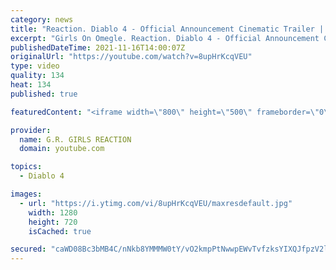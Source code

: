 ```yaml
---
category: news
title: "Reaction. Diablo 4 - Official Announcement Cinematic Trailer | Blizzcon 2019."
excerpt: "Girls On Omegle. Reaction. Diablo 4 - Official Announcement Cinematic Trailer | Blizzcon 2019. Original: ..."
publishedDateTime: 2021-11-16T14:00:07Z
originalUrl: "https://youtube.com/watch?v=8upHrKcqVEU"
type: video
quality: 134
heat: 134
published: true

featuredContent: "<iframe width=\"800\" height=\"500\" frameborder=\"0\" src=\"https://www.youtube.com/embed/8upHrKcqVEU\" allow=\"accelerometer; autoplay; encrypted-media; gyroscope; picture-in-picture\" allowfullscreen></iframe>"

provider:
  name: G.R. GIRLS REACTION
  domain: youtube.com

topics:
  - Diablo 4

images:
  - url: "https://i.ytimg.com/vi/8upHrKcqVEU/maxresdefault.jpg"
    width: 1280
    height: 720
    isCached: true

secured: "caWD08Bc3bMB4C/nNkb8YMMMW0tY/vO2kmpPtNwwpEWvTvfzksYIXQJfpzV2luT3F7iRayt2axTrUTybcNI5Ymlyg/u4Ivc+adDQWr//H/OxdFcsaNapcMiPbqPzbn02+S5XNKun7FOj6mAuZ9CjFSnC5Md1mKxr/s6L9TKc3397fEd462LXs5R77CFrw/2J8wAJ7MsdM/m+aGxCGRB9mIF9jT5mIG/f4D3HTYLMZxqv8QJHKB+/I80UCqKOFKOjMWrKS3+Pn1nvOmKf4I8bfHXKZs7p7QjlnzSdZlIyrtxY2DhXQZ2loFo64xuay+X9nyLD3aNkHYnQ/Aa3BeH44TlNP6xJbe9qhelzq0qfxQrdeLLNXmAlPupwoakkaeyEsTP8snXFpLymyDLEtkJ+shjwy5Oj8J3V3Xvv2gKKXrwX5Jyk7tMncqPtC8L0O4KJ;xBgC2jIPt/qdClalloB6HQ=="
---
```


